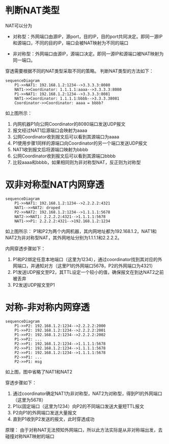 # 判断NAT类型

NAT可以分为
* 对称型：外网端口由源IP，源port，目的IP，目的port共同决定。即同一源IP和源端口，不同的目的IP，端口会被NAT映射为不同的端口

* 非对称型：外网端口由源IP，源端口决定。即同一源IP和源端口被NAT映射为同一端口。

穿透需要根据不同的NAT类型采取不同的策略。
判断NAT类型的方法如下：

``` mermaid
sequenceDiagram
    P1->>NAT1: 192.168.1.2:1234-->3.3.3.3:8080
    NAT1->>Coordinator: 1.1.1.1:aaaa-->3.3.3.3:8080
    P1->>NAT1: 192.168.1.2:1234-->3.3.3.3:8081
    NAT1->>Coordinator: 1.1.1.1:bbbb-->3.3.3.38081
    Coordinator->>Coordinator: aaaa = bbbb?
```

如上图所示：

1. 内网机器P1向公网Coordinator的8080端口发送UDP报文
2. 报文经过NAT1后源端口会映射为aaaa
3. 公网Coordinator收到报文后可以看到其源端口为aaaa
4. P1使用步骤1同样的源端口向Coordinator的另一个端口发送UDP报文
5. NAT1收到报文后将源端口映射为bbbb
6. 公网Coordinator收到报文后可以看到其源端口bbbb
7. 比较aaaa和bbbb，如果相同则为非对称型NAT，反正则为对称型

# 双非对称型NAT内网穿透

``` mermaid
sequenceDiagram
    P1->>NAT1: 192.168.1.2:1234-->2.2.2.2:4321 
    NAT1-->>NAT2: droped
    P2->>NAT2: 192.168.1.2:1234-->1.1.1.1:5678
    NAT2->>NAT1: 2.2.2.2:4321-->1.1.1.1:5678
    NAT1->>P1: 2.2.2.2:4321-->192.168.1.2:1234
````

如上图所示：
P1和P2为两个内网机器，其内网地址都为192.168.1.2，NAT1和NAT2为非对称型NAT，其外网地址分别为1.1.1.1和2.2.2.2。

内网穿透步骤如下：
1. P1和P2绑定任意本地端口（这里为1234），通过coordinator找到其对应的外网端口，并通知对方（这里P1的外网端口5678，P2的外网端口为4321）
2. P1发送UDP报文至P2，其TTL设定一个较小的值，确保报文在到达NAT2之前被丢弃
3. P2发送UDP报文至P1


# 对称-非对称内网穿透

``` mermaid
sequenceDiagram
    P1->>P2: 192.168.1.2:1234-->2.2.2.2:2000 
    P1->>P2: 192.168.1.2:1234-->2.2.2.2:2001 
    P1->>P2: 192.168.1.2:1234-->2.2.2.2:2002 
    P1->>P2: ...
    P2->>P1: 192.168.1.2:1234-->1.1.1.1:5678
    P2->>P1: 192.168.1.2:1234-->1.1.1.1:5678
    P2->>P1: 192.168.1.2:1234-->1.1.1.1:5678
    P2->>P1: ...
    P2->>P1: msg
````
如上图，图中省略了NAT1和NAT2

穿透步骤如下：
1. 通过coordinator确定NAT1为非对称型，NAT2为对称型，得到P1的外网端口（这里为5678）
2. P1以固定端口（这里为1234）向P2的不同端口发送大量短TTL报文
3. P2向P1的外网端口发送大量报文
4. 直到P1收到P2发送的报文，此时穿透成功

原理：
由于对称NAT无法预知外网端口，所以此方法实际是从非对称端出发，去碰撞对称NAT映射的端口
